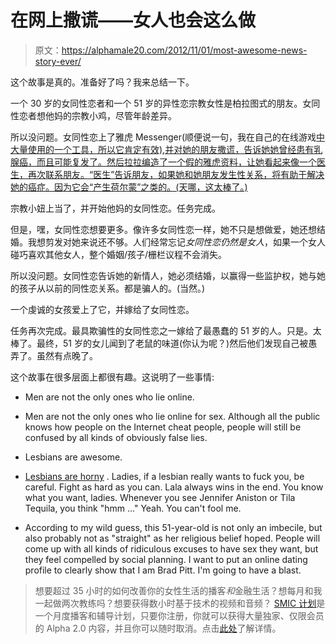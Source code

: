 # 在网上撒谎——女人也会这么做

> 原文：<https://alphamale20.com/2012/11/01/most-awesome-news-story-ever/>

这个故事是真的。准备好了吗？我来总结一下。

一个 30 岁的女同性恋者和一个 51 岁的异性恋宗教女性是柏拉图式的朋友。女同性恋者想他妈的宗教小鸡，尽管年龄差异。

所以没问题。女同性恋上了雅虎 Messenger(顺便说一句，我在自己的在线游戏[中大量使用的一个工具，所以它肯定有效),并对她的朋友撒谎，告诉她她曾经患有乳腺癌，而且可能复发了。然后拉拉编造了一个假的雅虎资料，让她看起来像一个医生，再次联系朋友。“医生”告诉朋友，如果她和她朋友发生性关系，将有助于解决她的癌症。因为它会“产生荷尔蒙”之类的。(天哪，这太棒了。)](http://www.onlinedatingsuccessnow.com)

宗教小妞上当了，并开始他妈的女同性恋。任务完成。

但是，嘿，女同性恋想要更多。像许多女同性恋一样，她不只是想做爱，她还想结婚。我想剪发对她来说还不够。人们经常忘记*女同性恋仍然是女人*，如果一个女人碰巧喜欢其他女人，整个婚姻/孩子/栅栏议程不会消失。

所以没问题。女同性恋告诉她的新情人，她必须结婚，以赢得一些监护权，她与她的孩子从以前的同性恋关系。都是骗人的。(当然。)

一个虔诚的女孩爱上了它，并嫁给了女同性恋。

任务再次完成。最具欺骗性的女同性恋之一嫁给了最愚蠢的 51 岁的人。只是。太棒了。最终，51 岁的女儿闻到了老鼠的味道(你认为呢？)然后他们发现自己被愚弄了。虽然有点晚了。

这个故事在很多层面上都很有趣。这说明了一些事情:

*   Men are not the only ones who lie online.

*   Men are not the only ones who lie online for sex. Although all the public knows how people on the Internet cheat people, people will still be confused by all kinds of obviously false lies.

*   Lesbians are awesome.

*   [Lesbians are horny](http://www.blackdragon-blog.com/2012/02/13/bisexual-women/ "Bisexual Women") . Ladies, if a lesbian really wants to fuck you, be careful. Fight as hard as you can. Lala always wins in the end. You know what you want, ladies. Whenever you see Jennifer Aniston or Tila Tequila, you think "hmm ..." Yeah. You can't fool me.

*   According to my wild guess, this 51-year-old is not only an imbecile, but also probably not as "straight" as her religious belief hoped. People will come up with all kinds of ridiculous excuses to have sex they want, but they feel compelled by social planning. I want to put an online dating profile to clearly show that I am Brad Pitt. I'm going to have a blast.

> 想要超过 35 小时的如何改善你的女性生活的播客*和*金融生活？想每月和我一起做两次教练吗？想要获得数小时基于技术的视频和音频？ [SMIC 计划](https://alphamale20.kartra.com/page/vIL17)是一个月度播客和辅导计划，只要你注册，你就可以获得大量独家、仅限会员的 Alpha 2.0 内容，并且你可以随时取消。点击[此处](https://alphamale20.kartra.com/page/vIL17)了解详情。
> 
> 